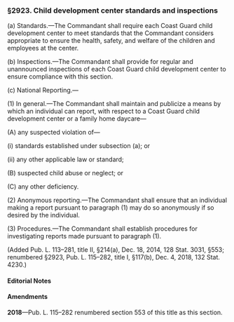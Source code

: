 ### §2923. Child development center standards and inspections ###

(a) Standards.—The Commandant shall require each Coast Guard child development center to meet standards that the Commandant considers appropriate to ensure the health, safety, and welfare of the children and employees at the center.

(b) Inspections.—The Commandant shall provide for regular and unannounced inspections of each Coast Guard child development center to ensure compliance with this section.

(c) National Reporting.—

(1) In general.—The Commandant shall maintain and publicize a means by which an individual can report, with respect to a Coast Guard child development center or a family home daycare—

(A) any suspected violation of—

(i) standards established under subsection (a); or

(ii) any other applicable law or standard;

(B) suspected child abuse or neglect; or

(C) any other deficiency.

(2) Anonymous reporting.—The Commandant shall ensure that an individual making a report pursuant to paragraph (1) may do so anonymously if so desired by the individual.

(3) Procedures.—The Commandant shall establish procedures for investigating reports made pursuant to paragraph (1).

(Added Pub. L. 113–281, title II, §214(a), Dec. 18, 2014, 128 Stat. 3031, §553; renumbered §2923, Pub. L. 115–282, title I, §117(b), Dec. 4, 2018, 132 Stat. 4230.)

#### **Editorial Notes** ####

#### Amendments ####

**2018**—Pub. L. 115–282 renumbered section 553 of this title as this section.